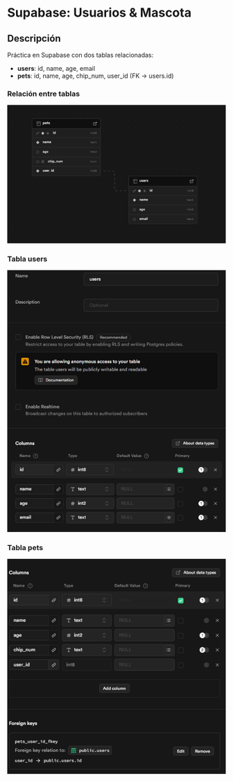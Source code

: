 # Supabase: Usuarios & Mascota

## Descripción
Práctica en Supabase con dos tablas relacionadas:
- **users**: id, name, age, email
- **pets**: id, name, age, chip_num, user_id (FK → users.id)


### Relación entre tablas
![Users](./images/cap%20(2).png)

### Tabla users
![Pets](./images/cap%20(1).png)

### Tabla pets
![ERD](./images/cap%20(3).png)